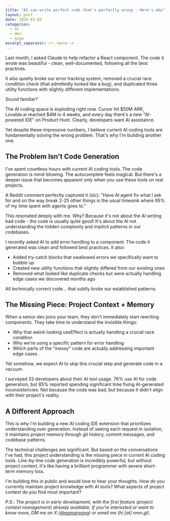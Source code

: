 ```yaml
---
title: "AI can write perfect code that's perfectly wrong - Here's why"
layout: post
date: 2025-01-03
categories:
  - ai
  - dev
  - giga
excerpt_separator: <!--more-->
---
```


Last month, I asked Claude to help refactor a React component. The code it wrote was beautiful - clean, well-documented, following all the best practices. 

It also quietly broke our error tracking system, removed a crucial race condition check (that admittedly looked like a bug), and duplicated three utility functions with slightly different implementations.

Sound familiar?

The AI coding space is exploding right now. Cursor hit $50M ARR, Lovable.ai reached $4M in 4 weeks, and every day there's a new "AI-powered IDE" on Product Hunt. Clearly, developers want AI assistance.

Yet despite these impressive numbers, I believe current AI coding tools are fundamentally solving the wrong problem. That's why I'm building another one.

<!--more-->

## The Problem Isn't Code Generation

I've spent countless hours with current AI coding tools. The code generation is mind-blowing. The autocomplete feels magical. But there's a deeper issue that becomes apparent only when you use these tools on real projects.

A Reddit comment perfectly captured it (sic): "Have AI agent fix what I ask for and on the way break 2-25 other things is the usual timesink where 95% of my time spent with agents goes to."

This resonated deeply with me. Why? Because it's not about the AI writing bad code - the code is usually quite good! It's about the AI not understanding the hidden complexity and implicit patterns in our codebases.

I recently asked AI to add error handling to a component. The code it generated was clean and followed best practices. It also:
- Added try-catch blocks that swallowed errors we specifically want to bubble up
- Created new utility functions that slightly differed from our existing ones
- Removed what looked like duplicate checks but were actually handling edge cases we discovered months ago

All technically correct code... that subtly broke our established patterns.

## The Missing Piece: Project Context + Memory

When a senior dev joins your team, they don't immediately start rewriting components. They take time to understand the invisible things:
- Why that weird-looking useEffect is actually handling a crucial race condition
- Why we're using a specific pattern for error handling
- Which parts of the "messy" code are actually addressing important edge cases

Yet somehow, we expect AI to skip this crucial step and generate code in a vacuum.

I surveyed 33 developers about their AI tool usage. 76% use AI for code generation, but 85% reported spending significant time fixing AI-generated inconsistencies. Not because the code was bad, but because it didn't align with their project's reality.

## A Different Approach

This is why I'm building a new AI coding IDE extension that prioritizes understanding over generation. Instead of seeing each request in isolation, it maintains project memory through git history, commit messages, and codebase patterns.

The technical challenges are significant. But based on the conversations I've had, this project understanding is the missing piece in current AI coding tools. Line-by-line code generation is incredibly powerful, but without project context, it's like having a brilliant programmer with severe short-term memory loss.

I'm building this in public and would love to hear your thoughts. How do you currently maintain project knowledge with AI tools? What aspects of project context do you find most important?

*P.S.: The project is in early development, with the first feature (project context management) already available. If you're interested or want to know more, DM me on X ([@namanyayg](https://x.com/namanyayg)) or email me (hi [at] nmn.gl).*